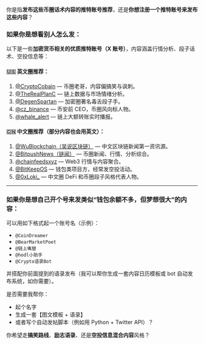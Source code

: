 你是指**发布这些币圈话术内容的推特账号推荐**，还是**你想注册一个推特账号来发布这些内容**？

### 如果你是想看别人怎么发：

以下是一些**加密货币相关的优质推特账号（X 账号）**，内容涵盖行情分析、段子话术、空投信息等：

#### 🇺🇸 英文圈推荐：

1. [@CryptoCobain](https://twitter.com/CryptoCobain) — 币圈老哥，内容偏搞笑与讽刺。
2. [@TheRealPlanC](https://twitter.com/TheRealPlanC) — 链上数据与市场情绪分析。
3. [@DegenSpartan](https://twitter.com/DegenSpartan) — 加密圈著名毒舌段子手。
4. [@cz\_binance](https://twitter.com/cz_binance) — 币安前 CEO，币圈风向标人物。
5. [@whale\_alert](https://twitter.com/whale_alert) — 链上大额转账实时播报。

#### 🇨🇳 中文圈推荐（部分内容也会用英文）：

1. [@WuBlockchain（吴说区块链）](https://twitter.com/WuBlockchain) — 中文区块链新闻第一资讯源。
2. [@BitpushNews（链闻）](https://twitter.com/BitpushNews) — 币圈新闻、行情、分析综合。
3. [@chainfeedsxyz](https://twitter.com/chainfeedsxyz) — Web3 行情与内容聚合。
4. [@BitKeepOS](https://twitter.com/BitKeepOS) — 钱包类项目方，经常发空投活动。
5. [@0xLoki\_](https://twitter.com/0xLoki_) — 中文圈 DeFi 和币圈段子风格代表人物。

---

### 如果你是想自己开个号来发类似“钱包余额不多，但梦想很大”的内容：

可以用如下格式起一个账号名（示例）：

* `@CoinDreamer`
* `@BearMarketPoet`
* `@链上嘴替`
* `@hodl小助手`
* `@Crypto语录Bot`

并搭配你前面提到的语录发布（我可以帮你生成一套内容日历模板或 bot 自动发布系统，如你需要）。

是否需要我帮你：

* 起个名字
* 生成一套【图文模板 + 语录】
* 或者写个自动发帖脚本（例如用 Python + Twitter API）？

你希望走**搞笑路线**、**励志语录**、还是**空投信息混合内容**风格？
